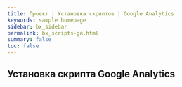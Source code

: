 ```yaml
---
title: Проект | Установка скриптов | Google Analytics
keywords: sample homepage
sidebar: bx_sidebar
permalink: bx_scripts-ga.html
summary: false
toc: false
---
```


## Установка скрипта Google Analytics

